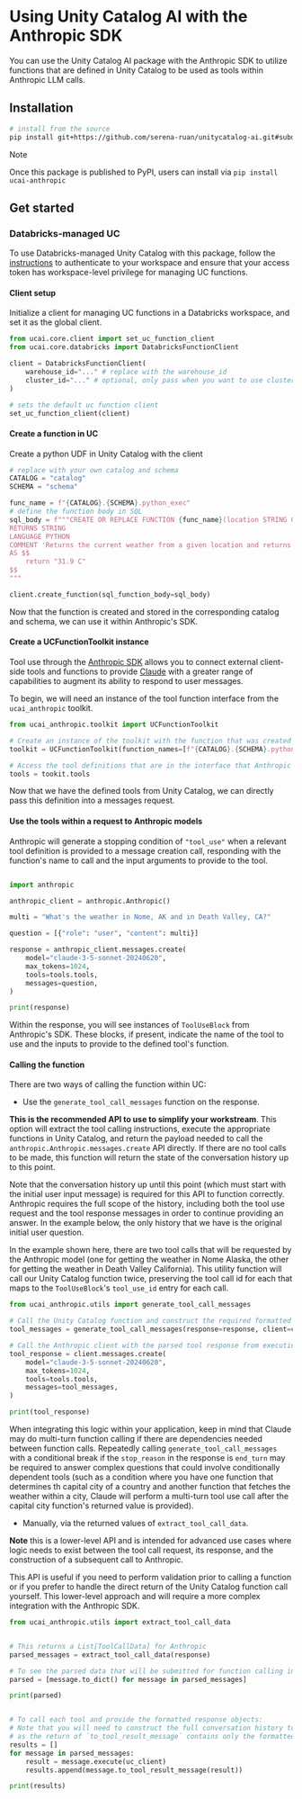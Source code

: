 # Using Unity Catalog AI with the Anthropic SDK

You can use the Unity Catalog AI package with the Anthropic SDK to utilize functions that are defined in Unity Catalog to be used as tools within Anthropic LLM calls.

## Installation

```sh
# install from the source
pip install git+https://github.com/serena-ruan/unitycatalog-ai.git#subdirectory=integrations/anthropic
```

> [!NOTE]
> Once this package is published to PyPI, users can install via `pip install ucai-anthropic`

## Get started

### Databricks-managed UC

To use Databricks-managed Unity Catalog with this package, follow the [instructions](https://docs.databricks.com/en/dev-tools/cli/authentication.html#authentication-for-the-databricks-cli) to authenticate to your workspace and ensure that your access token has workspace-level privilege for managing UC functions.

#### Client setup

Initialize a client for managing UC functions in a Databricks workspace, and set it as the global client.

```python
from ucai.core.client import set_uc_function_client
from ucai.core.databricks import DatabricksFunctionClient

client = DatabricksFunctionClient(
    warehouse_id="..." # replace with the warehouse_id
    cluster_id="..." # optional, only pass when you want to use cluster for function creation
)

# sets the default uc function client
set_uc_function_client(client)
```

#### Create a function in UC

Create a python UDF in Unity Catalog with the client

```python
# replace with your own catalog and schema
CATALOG = "catalog"
SCHEMA = "schema"

func_name = f"{CATALOG}.{SCHEMA}.python_exec"
# define the function body in SQL
sql_body = f"""CREATE OR REPLACE FUNCTION {func_name}(location STRING COMMENT 'Retrieves the current weather from a provided location.')
RETURNS STRING
LANGUAGE PYTHON
COMMENT 'Returns the current weather from a given location and returns the temperature in degrees Celsius.'
AS $$
    return "31.9 C"
$$
"""

client.create_function(sql_function_body=sql_body)
```

Now that the function is created and stored in the corresponding catalog and schema, we can use it within Anthropic's SDK.

#### Create a UCFunctionToolkit instance

Tool use through the [Anthropic SDK](https://docs.anthropic.com/en/docs/build-with-claude/tool-use) allows you to connect external client-side tools and
functions to provide [Claude](https://docs.anthropic.com/en/docs/welcome) with a greater range of capabilities to augment its ability to respond to user messages.

To begin, we will need an instance of the tool function interface from the `ucai_anthropic` toolkit.

```python
from ucai_anthropic.toolkit import UCFunctionToolkit

# Create an instance of the toolkit with the function that was created earlier.
toolkit = UCFunctionToolkit(function_names=[f"{CATALOG}.{SCHEMA}.python_exec"])

# Access the tool definitions that are in the interface that Anthropic's SDK expects
tools = tookit.tools

```

Now that we have the defined tools from Unity Catalog, we can directly pass this definition into a messages request.

#### Use the tools within a request to Anthropic models

Anthropic will generate a stopping condition of `"tool_use"` when a relevant tool definition is provided to a message creation call, responding with the
function's name to call and the input arguments to provide to the tool.

```python

import anthropic

anthropic_client = anthropic.Anthropic()

multi = "What's the weather in Nome, AK and in Death Valley, CA?"

question = [{"role": "user", "content": multi}]

response = anthropic_client.messages.create(
    model="claude-3-5-sonnet-20240620",
    max_tokens=1024,
    tools=tools.tools,
    messages=question,
)

print(response)
```

Within the response, you will see instances of `ToolUseBlock` from Anthropic's SDK. These blocks, if present, indicate the name of the tool to use
and the inputs to provide to the defined tool's function.

#### Calling the function

There are two ways of calling the function within UC:

- Use the `generate_tool_call_messages` function on the response. 

**This is the recommended API to use to simplify your workstream**. This option will extract the tool calling instructions, execute the appropriate
functions in Unity Catalog, and return the payload needed to call the `anthropic.Anthropic.messages.create` API directly. If there are no tool
calls to be made, this function will return the state of the conversation history up to this point.

Note that the conversation history up until this point (which must start with the initial user input message) is required for this API to function
correctly. Anthropic requires the full scope of the history, including both the tool use request and the tool response messages in order to continue
providing an answer. In the example below, the only history that we have is the original initial user question.

In the example shown here, there are two tool calls that will be requested by the Anthropic model (one for getting the weather in Nome Alaska, the
other for getting the weather in Death Valley California). This utility function will call our Unity Catalog function twice, preserving the tool call
id for each that maps to the `ToolUseBlock`'s `tool_use_id` entry for each call.

```python
from ucai_anthropic.utils import generate_tool_call_messages

# Call the Unity Catalog function and construct the required formatted response history for a subsequent call to Anthropic
tool_messages = generate_tool_call_messages(response=response, client=client, conversation_history=question)

# Call the Anthropic client with the parsed tool response from executing the Unity Catalog function
tool_response = client.messages.create(
    model="claude-3-5-sonnet-20240620",
    max_tokens=1024,
    tools=tools.tools,
    messages=tool_messages,
)

print(tool_response)
```

When integrating this logic within your application, keep in mind that Claude may do multi-turn function calling if there are dependencies needed between
function calls. Repeatedly calling `generate_tool_call_messages` with a conditional break if the `stop_reason` in the response is `end_turn` may be
required to answer complex questions that could involve conditionally dependent tools (such as a condition where you have one function that determines th
capital city of a country and another function that fetches the weather within a city, Claude will perform a multi-turn tool use call after the capital
city function's returned value is provided).

- Manually, via the returned values of `extract_tool_call_data`.

**Note** this is a lower-level API and is intended for advanced use cases where logic needs to exist between the tool call request, its response,
and the construction of a subsequent call to Anthropic.

This API is useful if you need to perform validation prior to calling a function or if you prefer to handle the direct return of the Unity Catalog
function call yourself. This lower-level approach and will require a more complex integration with the Anthropic SDK.

```python
from ucai_anthropic.utils import extract_tool_call_data


# This returns a List[ToolCallData] for Anthropic
parsed_messages = extract_tool_call_data(response)

# To see the parsed data that will be submitted for function calling in Unity Catalog:
parsed = [message.to_dict() for message in parsed_messages]

print(parsed)


# To call each tool and provide the formatted response objects:
# Note that you will need to construct the full conversation history to submit to Anthropic if you use this API
# as the return of `to_tool_result_message` contains only the formatted response from a tool call.
results = []
for message in parsed_messages:
    result = message.execute(uc_client)
    results.append(message.to_tool_result_message(result))

print(results)
```
